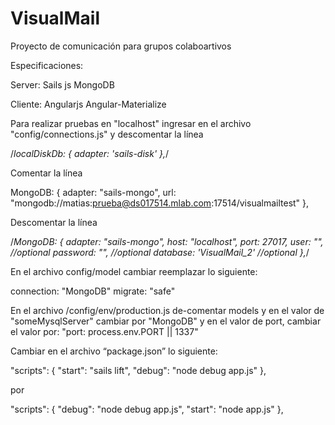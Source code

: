 # VisualMail

Proyecto de comunicación para grupos colaboartivos

Especificaciones:

Server:
Sails js
MongoDB

Cliente:
Angularjs
Angular-Materialize

Para realizar pruebas en "localhost" ingresar en el archivo "config/connections.js" y descomentar la línea
  
 /*localDiskDb: { 
   adapter: 'sails-disk'
 },*/

Comentar la línea

  MongoDB: { 
    adapter: "sails-mongo", 
    url: "mongodb://matias:prueba@ds017514.mlab.com:17514/visualmailtest"
  },

 Descomentar la línea 

   /*MongoDB: {
    adapter: "sails-mongo",
    host: "localhost",
    port: 27017,
    user: "", //optional
    password: "", //optional
    database: 'VisualMail_2' //optional
  },*/


En el archivo config/model cambiar reemplazar lo siguiente:

connection: "MongoDB"
migrate: "safe"

En el archivo /config/env/production.js de-comentar models y en el valor de "someMysqlServer" cambiar por "MongoDB" y en el valor de port, cambiar el valor por: "port: process.env.PORT || 1337"

Cambiar en el archivo “package.json” lo siguiente:

"scripts": {
  "start": "sails lift",
  "debug": "node debug app.js"
},

por

"scripts": {
  "debug": "node debug app.js",
  "start": "node app.js"
},

